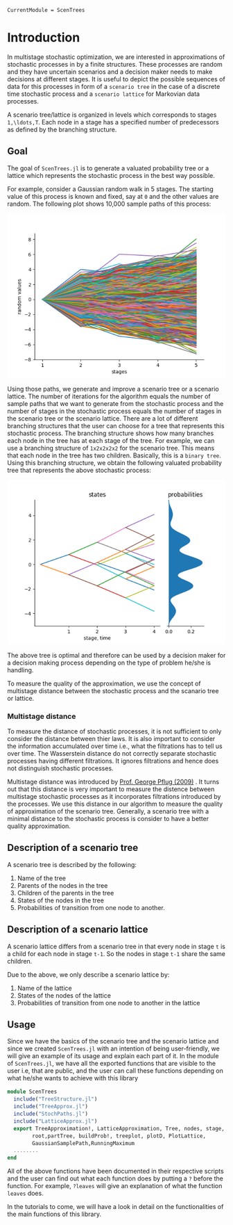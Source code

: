 ```@meta
CurrentModule = ScenTrees
```

# Introduction

In multistage stochastic optimization, we are interested in approximations of  stochastic processes in by a finite structures. These processes are random and they have uncertain scenarios and a decision maker needs to make decisions at different stages. It is useful to depict the possible sequences of data for this processes in form of a `scenario tree` in the case of a discrete time stochastic process and a `scenario lattice` for Markovian data processes.

A scenario tree/lattice is organized in levels which corresponds to stages ``1,\ldots,T``. Each node in a stage has a specified number of predecessors as defined by the branching structure.

## Goal

The goal  of `ScenTrees.jl` is to generate a valuated probability tree or a lattice which represents the stochastic process in the best way possible. 

For example, consider a Gaussian random walk in 5 stages. The starting value of this process is known and fixed, say at ``0`` and the other values are random. The following plot shows 10,000 sample paths of this process:

![10,000 sample paths from Gaussian random walk](../assets/10000GaussianPaths.png)

Using those paths, we generate and improve a scenario tree or a scenario lattice. The number of iterations for the algorithm equals the number of sample paths that we want to generate from the stochastic process and the number of stages in the stochastic process equals the number of stages in the scenario tree or the scenario lattice. There are a lot of different branching structures that the user can choose for a tree that represents this stochastic process. The branching structure shows how many branches each node in the tree has at each stage of the tree. For example, we can use a branching structure of ``1x2x2x2x2`` for the scenario tree. This means that each node in the tree has two children. Basically, this is a `binary tree`. Using this branching structure, we obtain the following valuated probability tree that represents the above stochastic process:

![Scenario Tree 1x2x2x2x2](../assets/TreeExample.png)

The above tree is optimal and therefore can be used by a decision maker for a decision making process depending on the type of problem he/she is handling.

To measure the quality of the approximation, we use the concept of multistage distance between the stochastic process and the scanario tree or lattice.

### Multistage distance

To measure the distance of stochastic processes, it is not sufficient to only consider the distance between thier laws. It is also important to consider the information accumulated over time i.e., what the filtrations has to tell us over time. The Wasserstein distance do not correctly separate stochastic processes having different filtrations. It ignores filtrations and hence does not distinguish stochastic processes.

Multistage distance was introduced by [Prof. George Pflug (2009)](https://doi.org/10.1137/080718401) . It turns out that this distance is very important to measure the distence between multistage stochastic processes as it incorporates filtrations introduced by the processes. We use this distance in our algorithm to measure the quality of approximation of the scenario tree. Generally, a scenario tree with a minimal distance to the stochastic process is consider to have a better quality approximation.

## Description of a scenario tree

A scenario tree is described by the following:

1. Name of the tree
2. Parents of the nodes in the tree
3. Children of the parents in the tree 
4. States of the nodes in the tree
5. Probabilities of transition from one node to another.

## Description of a scenario lattice

A scenario lattice differs from a scenario tree in that every node in stage `t` is a child for each node in stage `t-1`. So the nodes in stage `t-1` share the same children.

Due to the above, we only describe a scenario lattice by:

1. Name of the lattice
2. States of the nodes of the lattice
3. Probabilities of transition from one node to another in the lattice

## Usage

Since we have the basics of the scenario tree and the scenario lattice and since we created `ScenTrees.jl` 
with an intention of being user-friendly, we will give an example of its usage and explain each part of it. 
In the module of `ScenTrees.jl`, we have all the exported functions that are visible to the user i.e, that are public, and the user can call these functions depending on what he/she wants to achieve with this library

```julia
module ScenTrees
  include("TreeStructure.jl")
  include("TreeApprox.jl")
  include("StochPaths.jl")
  include("LatticeApprox.jl")
  export TreeApproximation!, LatticeApproximation, Tree, nodes, stage, height, leaves,
        root,partTree, buildProb!, treeplot, plotD, PlotLattice,
        GaussianSamplePath,RunningMaximum
  ........
end
```

All of the above functions have been documented in their respective scripts and the user can find out what each function does by putting a `?` before the function. For example, `?leaves` will give an explanation of what the function `leaves` does. 

In the tutorials to come, we will have a look in detail on the functionalities of the main functions of this library.

